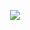 <p align="center">
  <img src="https://github-readme-stats.vercel.app/api?username=nodauf&show_icons=true">
</p>
